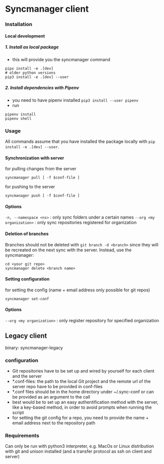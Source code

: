 # Syncmanager client

### Installation
#### Local development

##### 1. Install as local package
* this will provide you the syncmanager command
```
pipx install -e .[dev]
# older python versions
pip3 install -e .[dev] --user
```

##### 2. Install dependencies with Pipenv
* you need to have pipenv installed `pip3 install --user pipenv`
* run
```
pipenv install
pipenv shell
```

### Usage
All commands assume that you have installed the package locally with `pip install -e .[dev] --user`.

#### Synchronization with server
for pulling changes from the server
```
syncmanager pull [ -f $conf-file ]
```
for pushing to the server
```
syncmanager push [ -f $conf-file ]
```
#### Options
`-n, --namespace <ns>` : only sync folders under a certain names
`--org <my organization>` : only sync repositories registered for organization


#### Deletion of branches
Branches should not be deleted with `git branch -d <branch>` since they will be recreated on the next sync with the server.
Instead, use the syncmanager:
```
cd <your git repo>
syncmanager delete <branch name>
```

#### Setting configuration
for setting the config (name + email address only possible for git repos)
```
syncmanager set-conf
```

#### Options
`--org <my organization>` : only register repository for specified organization


## Legacy client
binary: syncmanager-legacy
### configuration
- Git repositories have to be set up and wired by yourself for each client and the server
- *.conf-files: the path to the local Git project and the remote url of the server repo have to be provided in conf-files
- *.conf files should be in the home directory under ~/.sync-conf or can be provided as an argument to the call
- best would be to set up an easy authentification method with the server, like a key-based method, in order to avoid prompts when running the script
- for setting the git config for a repo, you need to provide the name + email address next to the repository path

### Requirements
Can only be run with python3 interpreter, e.g. MacOs or Linux distribution with git and unison installed (and a transfer protocol as ssh on client and server)
